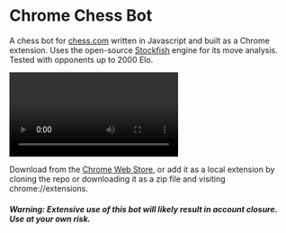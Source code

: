 # Chrome Chess Bot

A chess bot for [chess.com](https://chess.com) written in Javascript and built as a Chrome extension. Uses the open-source [Stockfish](https://github.com/exoticorn/stockfish-js) engine for its move analysis. Tested with opponents up to 2000 Elo.

![alt tag](https://i.gyazo.com/0db34da4da15063c0ee96ce8375f321e.mp4)

Download from the [Chrome Web Store](https://chrome.google.com/webstore/detail/chess-bot/lohcfjmdomblangndimbjfecoapohjlb), or add it as a local extension by cloning the repo or downloading it as a zip file and visiting chrome://extensions.

##### Warning: Extensive use of this bot will likely result in account closure. Use at your own risk.
